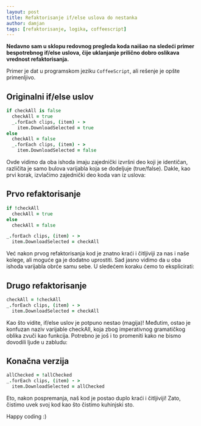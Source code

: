 ```yaml
---
layout: post
title: Refaktorisanje if/else uslova do nestanka
author: damjan
tags: [refaktorisanje, logika, coffeescript]
---
```


**Nedavno sam u sklopu redovnog pregleda koda naišao na sledeći primer bespotrebnog if/else uslova, čije uklanjanje prilično dobro oslikava vrednost refaktorisanja.**

Primer je dat u programskom jeziku `CoffeeScript`, ali rešenje je opšte primenljivo.

## Originalni if/else uslov

```coffee
if checkAll is false
  checkAll = true
  _.forEach clips, (item) - >
    item.DownloadSelected = true
else
  checkAll = false
  _.forEach clips, (item) - >
    item.DownloadSelected = false
```

Ovde vidimo da oba ishoda imaju zajednički izvršni deo koji je identičan, različita je samo bulova varijabla koja se dodeljuje (true/false). Dakle, kao prvi korak, izvlačimo zajednički deo koda van iz uslova:

## Prvo refaktorisanje

```coffee
if !checkAll
  checkAll = true
else
  checkAll = false

_.forEach clips, (item) - >
  item.DownloadSelected = checkAll
```

Već nakon prvog refaktorisanja kod je znatno kraći i čitljiviji za nas i naše kolege, ali moguće ga je dodatno uprostiti. Sad jasno vidimo da u oba ishoda varijabla obrće samu sebe. U sledećem koraku ćemo to eksplicirati:

## Drugo refaktorisanje

```coffee
checkAll = !checkAll
_.forEach clips, (item) - >
  item.DownloadSelected = checkAll
```

Kao što vidite, if/else uslov je potpuno nestao (magija)! Međutim, ostao je konfuzan naziv varijable checkAll, koja zbog imperativnog gramatičkog oblika zvuči kao funkcija. Potrebno je još i to promeniti kako ne bismo dovodili ljude u zabludu:

## Konačna verzija

```coffee
allChecked = !allChecked
_.forEach clips, (item) - >
  item.DownloadSelected = allChecked
```

Eto, nakon pospremanja, naš kod je postao duplo kraći i čitljiviji! Zato, čistimo uvek svoj kod kao što čistimo kuhinjski sto.

Happy coding :)

